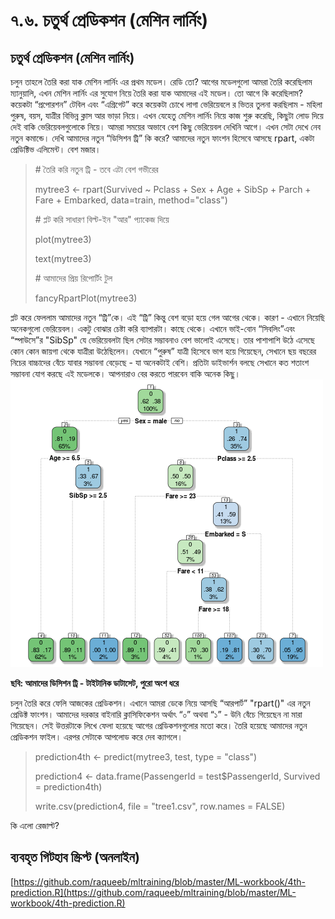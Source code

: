 # ৭.৬. চতুর্থ প্রেডিকশন \(মেশিন লার্নিং\)

## চতুর্থ প্রেডিকশন \(মেশিন লার্নিং\)

চলুন তাহলে তৈরি করা যাক মেশিন লার্নিং এর প্রথম মডেল। রেডি তো? আগের মডেলগুলো আমরা তৈরি করেছিলাম ম্যানুয়ালি, এখন মেশিন লার্নিং এর সুযোগ নিয়ে তৈরি করা যাক আমাদের এই মডেল। তো আগে কি করেছিলাম? কয়েকটা “প্রপোরশন” টেবিল এবং “এগ্রিগেট” করে কয়েকটা চোখে লাগা ভেরিয়েবলে র ভিতর তুলনা করছিলাম - মহিলা পুরুষ, বয়স, যাত্রীর বিভিন্ন ক্লাস আর ভাড়া নিয়ে। এখন যেহেতু মেশিন লার্নিং নিয়ে কাজ শুরু করেছি, কিছুটা লোড দিয়ে দেই বাকি ভেরিয়েবলগুলোকে নিয়ে। আমরা সময়ের অভাবে বেশ কিছু ভেরিয়েবল দেখিনি আগে। এখন সেটা দেখে নেব নতুন কমান্ডে। দেখি আমাদের নতুন “ডিসিশন ট্রি” কি করে? আমাদের নতুন ফাংশন হিসেবে আসছে rpart, একটা প্রেডিক্টিভ এলিমেন্ট। বেশ মজার।

> \# তৈরি করি নতুন ট্রি - তবে এটা বেশ গভীরের
>
> mytree3 &lt;- rpart\(Survived ~ Pclass + Sex + Age + SibSp + Parch + Fare + Embarked, data=train, method="class"\)
>
> \# প্লট করি সাধারণ বিল্ট-ইন "আর" প্যাকেজ দিয়ে
>
> plot\(mytree3\)
>
> text\(mytree3\)
>
> \# আমাদের প্রিয় রিপোর্টিং টুল
>
> fancyRpartPlot\(mytree3\)

প্লট করে ফেললাম আমাদের নতুন “ট্রি”কে। এই “ট্রি” কিন্তু বেশ বড়ো হয়ে গেল আগের থেকে। কারণ - এখানে নিয়েছি অনেকগুলো ভেরিয়েবল। একটু বোঝার চেষ্টা করি ব্যাপারটা। কাছে থেকে। এখানে ভাই-বোন “সিবলিং”এবং “স্পাউসে”র "SibSp" যে ভেরিয়েবলটা ছিল সেটার সম্ভাবনাও বেশ ভালোই এসেছে। তার পাশাপাশি উঠে এসেছে কোন কোন জায়গা থেকে যাত্রীরা উঠেছিলেন। যেখানে “পুরুষ” যাত্রী হিসেবে ভাগ হয়ে গিয়েছেন, সেখানে ছয় বছরের নিচের বাচ্চাদের বেঁচে যাবার সম্ভাবনা বেড়েছে - যা অনেকটাই বেশি। প্রতিটা ডাইভার্শন বলছে সেখানে কত শতাংশ সম্ভাবনা যোগ করছে এই মডেলকে। আপনারাও বের করতে পারবেন বাকি অনেক কিছু।  
![](../.gitbook/assets/dt.png)

**ছবি: আমাদের ডিসিশন ট্রি - টাইটানিক ডাটাসেট, পুরো অংশ ধরে**

চলুন তৈরি করে ফেলি আজকের প্রেডিকশন। এখানে আমরা ডেকে নিয়ে আসছি “আরপার্ট” "rpart\(\)" এর নতুন প্রেডিক্ট ফাংশন। আমাদের দরকার বাইনারি ক্লাসিফিকেশন অর্থাৎ “০” অথবা “১” - উনি বেঁচে গিয়েছেন না মারা গিয়েছেন। সেই উত্তরটাকে লিখে ফেলা হয়েছে আগের প্রেডিকশনগুলোর মতো করে। তৈরি হয়েছে আমাদের নতুন প্রেডিকশন ফাইল। এরপর সেটাকে আপলোড করে দেব ক্যাগলে।

> prediction4th &lt;- predict\(mytree3, test, type = "class"\)
>
> prediction4 &lt;- data.frame\(PassengerId = test$PassengerId, Survived = prediction4th\)
>
> write.csv\(prediction4, file = "tree1.csv", row.names = FALSE\)

কি এলো রেজাল্ট?

## ব্যবহৃত গিটহাব স্ক্রিপ্ট \(অনলাইন\)

[https://github.com/raqueeb/mltraining/blob/master/ML-workbook/4th-prediction.R](https://github.com/raqueeb/mltraining/blob/master/ML-workbook/4th-prediction.R)

